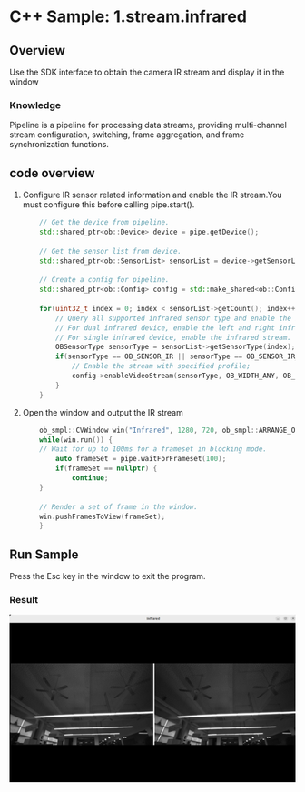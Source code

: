 # C++ Sample: 1.stream.infrared

## Overview

Use the SDK interface to obtain the camera IR stream and display it in the window

### Knowledge

Pipeline is a pipeline for processing data streams, providing multi-channel stream configuration, switching, frame aggregation, and frame synchronization functions.

## code overview

1. Configure IR sensor related information and enable the IR stream.You must configure this before calling pipe.start().

    ```cpp
        // Get the device from pipeline.
        std::shared_ptr<ob::Device> device = pipe.getDevice();

        // Get the sensor list from device.
        std::shared_ptr<ob::SensorList> sensorList = device->getSensorList();

        // Create a config for pipeline.
        std::shared_ptr<ob::Config> config = std::make_shared<ob::Config>();

        for(uint32_t index = 0; index < sensorList->getCount(); index++) {
            // Query all supported infrared sensor type and enable the infrared stream.
            // For dual infrared device, enable the left and right infrared streams.
            // For single infrared device, enable the infrared stream.
            OBSensorType sensorType = sensorList->getSensorType(index);
            if(sensorType == OB_SENSOR_IR || sensorType == OB_SENSOR_IR_LEFT || sensorType == OB_SENSOR_IR_RIGHT) {
                // Enable the stream with specified profile;
                config->enableVideoStream(sensorType, OB_WIDTH_ANY, OB_HEIGHT_ANY, 30, OB_FORMAT_ANY);
            }
        }
    ```

2. Open the window and output the IR stream

    ```cpp
        ob_smpl::CVWindow win("Infrared", 1280, 720, ob_smpl::ARRANGE_ONE_ROW);
        while(win.run()) {
        // Wait for up to 100ms for a frameset in blocking mode.
            auto frameSet = pipe.waitForFrameset(100);
            if(frameSet == nullptr) {
                continue;
        }

        // Render a set of frame in the window.
        win.pushFramesToView(frameSet);
        }
    ```

## Run Sample

Press the Esc key in the window to exit the program.

### Result

![image](../../docs/resource/infrared.jpg)

